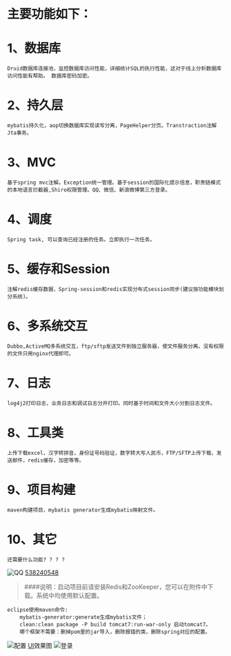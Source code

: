 主要功能如下：
=====
1、数据库
======

    Druid数据库连接池，监控数据库访问性能，详细统计SQL的执行性能，这对于线上分析数据库访问性能有帮助。 数据库密码加密。

2、持久层
======

    mybatis持久化，aop切换数据库实现读写分离，PageHelper分页。Transtraction注解Jta事务。

3、MVC
======

    基于spring mvc注解。Exception统一管理。基于session的国际化提示信息，职责链模式的本地语言拦截器,Shiro权限管理。QQ、微信、新浪微博第三方登录。

4、调度
======

    Spring task, 可以查询已经注册的任务。立即执行一次任务。

5、缓存和Session
===========

    注解redis缓存数据，Spring-session和redis实现分布式session同步(建议按功能模块划分系统)。

6、多系统交互
===========

    Dubbo,ActiveMQ多系统交互，ftp/sftp发送文件到独立服务器，使文件服务分离。没有权限的文件只用nginx代理即可。

7、日志
===========

    log4j2打印日志，业务日志和调试日志分开打印。同时基于时间和文件大小分割日志文件。

8、工具类
===========

    上传下载excel，汉字转拼音，身份证号码验证，数字转大写人民币，FTP/SFTP上传下载，发送邮件，redis缓存，加密等等。

9、项目构建
===========

    maven构建项目，mybatis generator生成mybatis映射文件。 

10、其它
===========

    还需要什么功能? ? ? ?
![QQ](http://pub.idqqimg.com/wpa/images/group.png "QQ")
[538240548](http://shang.qq.com/wpa/qunwpa?idkey=b0fb32618d54e6a7f3cb718cd469b2952c8a968b1ef6f17fd68c83338ae4bce3)

>####说明：启动项目前请安装Redis和ZooKeeper，您可以在附件中下载。系统中均使用默认配置。

```
eclipse使用maven命令: 
    mybatis-generator:generate生成mybatis文件；
    clean:clean package -P build tomcat7:run-war-only 启动tomcat7。
    哪个框架不需要：删掉pom里的jar导入，删除报错的类，删除spring对应的配置。
```
![配置](http://git.oschina.net/iBase4J/iBase4J/raw/9caa79d7beb3f528bcaa66feec472315024d82ee/maven-config.png "maven配置")
[UI](http://git.oschina.net/iBase4J/iBase4j-UI)效果图
![登录](http://git.oschina.net/iBase4J/iBase4J/raw/master/src/upload/login.png "登录")